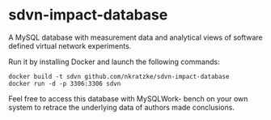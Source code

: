 sdvn-impact-database
====================

A MySQL database with measurement data and analytical views of software defined virtual network experiments.

Run it by installing Docker and launch the following commands:

```
docker build -t sdvn github.com/nkratzke/sdvn-impact-database
docker run -d -p 3306:3306 sdvn
```

Feel free to access this database with MySQLWork- bench on your own system to retrace the underlying data of authors made conclusions.
